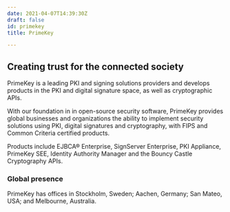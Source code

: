 ```yaml
---
date: 2021-04-07T14:39:30Z
draft: false
id: primekey
title: PrimeKey

---
```


## Creating trust for the connected society

PrimeKey is a leading PKI and signing solutions providers and develops products in the PKI and digital signature space, as well as cryptographic APIs.

With our foundation in in open-source security software, PrimeKey provides global businesses and organizations the ability to implement security solutions using PKI, digital signatures and cryptography, with FIPS and Common Criteria certified products.

Products include EJBCA® Enterprise, SignServer Enterprise, PKI Appliance, PrimeKey SEE, Identity Authority Manager and the Bouncy Castle Cryptography APIs.

### Global presence

PrimeKey has offices in Stockholm, Sweden; Aachen, Germany; San Mateo, USA; and Melbourne, Australia. 

